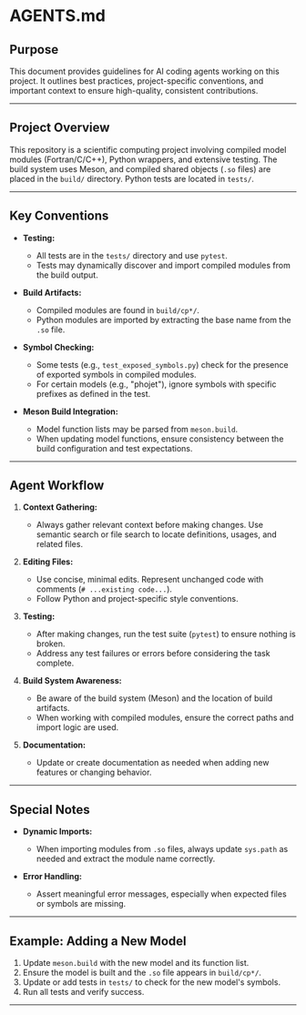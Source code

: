 # AGENTS.md

## Purpose
This document provides guidelines for AI coding agents working on this project. It outlines best practices, project-specific conventions, and important context to ensure high-quality, consistent contributions.

---

## Project Overview
This repository is a scientific computing project involving compiled model modules (Fortran/C/C++), Python wrappers, and extensive testing. The build system uses Meson, and compiled shared objects (`.so` files) are placed in the `build/` directory. Python tests are located in `tests/`.

---

## Key Conventions

- **Testing:**  
  - All tests are in the `tests/` directory and use `pytest`.
  - Tests may dynamically discover and import compiled modules from the build output.

- **Build Artifacts:**  
  - Compiled modules are found in `build/cp*/`.
  - Python modules are imported by extracting the base name from the `.so` file.

- **Symbol Checking:**  
  - Some tests (e.g., `test_exposed_symbols.py`) check for the presence of exported symbols in compiled modules.
  - For certain models (e.g., "phojet"), ignore symbols with specific prefixes as defined in the test.

- **Meson Build Integration:**  
  - Model function lists may be parsed from `meson.build`.
  - When updating model functions, ensure consistency between the build configuration and test expectations.

---

## Agent Workflow

1. **Context Gathering:**  
   - Always gather relevant context before making changes. Use semantic search or file search to locate definitions, usages, and related files.

2. **Editing Files:**  
   - Use concise, minimal edits. Represent unchanged code with comments (`# ...existing code...`).
   - Follow Python and project-specific style conventions.

3. **Testing:**  
   - After making changes, run the test suite (`pytest`) to ensure nothing is broken.
   - Address any test failures or errors before considering the task complete.

4. **Build System Awareness:**  
   - Be aware of the build system (Meson) and the location of build artifacts.
   - When working with compiled modules, ensure the correct paths and import logic are used.

5. **Documentation:**  
   - Update or create documentation as needed when adding new features or changing behavior.

---

## Special Notes

- **Dynamic Imports:**  
  - When importing modules from `.so` files, always update `sys.path` as needed and extract the module name correctly.

- **Error Handling:**  
  - Assert meaningful error messages, especially when expected files or symbols are missing.

---

## Example: Adding a New Model

1. Update `meson.build` with the new model and its function list.
2. Ensure the model is built and the `.so` file appears in `build/cp*/`.
3. Update or add tests in `tests/` to check for the new model's symbols.
4. Run all tests and verify success.

---
